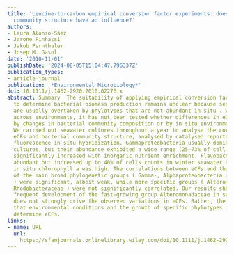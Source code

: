 ```yaml
---
title: 'Leucine‐to‐carbon empirical conversion factor experiments: does bacterial
  community structure have an influence?'
authors:
- Laura Alonso‐Sáez
- Jarone Pinhassi
- Jakob Pernthaler
- Josep M. Gasol
date: '2010-11-01'
publishDate: '2024-08-05T15:04:47.796337Z'
publication_types:
- article-journal
publication: '*Environmental Microbiology*'
doi: 10.1111/j.1462-2920.2010.02276.x
abstract: Summary  The suitability of applying empirical conversion factors (eCFs)
  to determine bacterial biomass production remains unclear because seawater cultures
  are usually overtaken by phylotypes that are not abundant in situ . While eCFs vary
  across environments, it has not been tested whether differences in eCFs are driven
  by changes in bacterial community composition or by in situ environmental conditions.
  We carried out seawater cultures throughout a year to analyse the correlation between
  eCFs and bacterial community structure, analysed by catalysed reporter deposition
  fluorescence in situ hybridization. Gammaproteobacteria usually dominated seawater
  cultures, but their abundance exhibited a wide range (25–73% of cell counts) and
  significantly increased with inorganic nutrient enrichment. Flavobacteria were less
  abundant but increased up to 40% of cells counts in winter seawater cultures, when
  in situ chlorophyll a was high. The correlations between eCFs and the abundance
  of the main broad phylogenetic groups ( Gamma‐, Alphaproteobacteria and Flavobacteria
  ) were significant, albeit weak, while more specific groups ( Alteromonadaceae and
  Rhodobacteraceae ) were not significantly correlated. Our results show that the
  frequent development of the fast‐growing group Alteromonadaceae in seawater cultures
  does not strongly drive the observed variations in eCFs. Rather, the results imply
  that environmental conditions and the growth of specific phylotypes interact to
  determine eCFs.
links:
- name: URL
  url: 
    https://sfamjournals.onlinelibrary.wiley.com/doi/10.1111/j.1462-2920.2010.02276.x
---
```


